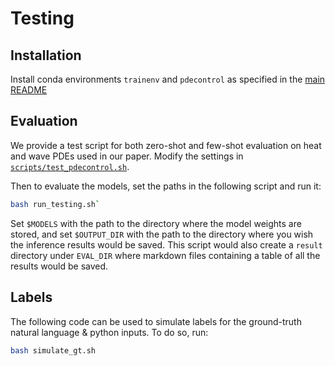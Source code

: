 # Testing

## Installation

Install conda environments `trainenv` and `pdecontrol` as specified in the [main README](../README.md0)

## Evaluation


We provide a test script for both zero-shot and few-shot evaluation on heat and wave PDEs used in our paper. Modify the settings in [`scripts/test_pdecontrol.sh`](./scripts/test_pdecontrol.sh).

Then to evaluate the models, set the paths in the following script and run it:

```bash
bash run_testing.sh`
```

Set `$MODELS` with the path to the directory where the model weights are stored, and set `$OUTPUT_DIR` with the path to the directory where you wish the inference results would be saved. This script would also create a `result` directory under `EVAL_DIR` where markdown files containing a table of all the results would be saved.


## Labels
The following code can be used to simulate labels for the ground-truth natural language & python inputs. To do so, run:

```bash
bash simulate_gt.sh
```